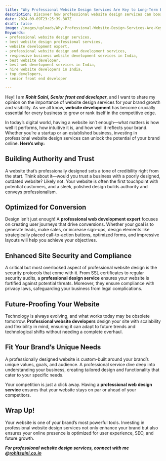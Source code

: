 ```yaml
---
title: "Why Professional Website Design Services Are Key to Long-Term Brand Success"
description: Discover how professional website design services can boost your brand's credibility, enhance user experience, and drive growth. Learn why investing in expert web design is crucial for future-proofing your online presence.
date: 2024-09-09T23:25:39.307Z
draft: false
image: /images/uploads/Why-Professional-Website-Design-Services-Are-Key-to-Long-Term-Brand-Success.jpeg
Keywords: 
- professional website design services,
- best website design professional services,
- website development expert,
- professional website design and development services,
- responsive business website development services in India,
- best website developer,
- best web development services in India,
- hire website developers in India,
- top developers,
- senior front end developer

---
```


Hey! 
I am ***Rohit Saini, Senior front end developer***, and I want to share my opinion on the importance of website design services for your brand growth and visibility. As we all know, **website development** has become crucially essential for every business to grow or rank itself in the competitive edge.

In today’s digital world, having a website isn’t enough—what matters is how well it performs, how intuitive it is, and how well it reflects your brand. Whether you’re a startup or an established business, investing in professional website design services can unlock the potential of your brand online. **Here’s why:**

## Building Authority and Trust

A website that’s professionally designed sets a tone of credibility right from the start. Think about it—would you trust a business with a poorly designed, outdated website? Likely not.
Your website is often the first touchpoint with potential customers, and a sleek, polished design builds authority and conveys professionalism.


## Optimized for Conversion

Design isn’t just enough!  A **professional web development expert** focuses on creating user journeys that drive conversions. Whether your goal is to generate leads, make sales, or increase sign-ups, design elements like strategically placed call-to-action buttons, optimized forms, and impressive layouts will help you achieve your objectives.


## Enhanced Site Security and Compliance

A critical but most  overlooked aspect of professional website design is the security protocols that come with it. From SSL certificates to regular security audits, a **professional design service** ensures your website is fortified against potential threats. Moreover, they ensure compliance with privacy laws, safeguarding your business from legal complications.

## Future-Proofing Your Website

Technology is always evolving, and what works today may be obsolete tomorrow. **Professional website developers** design your site with scalability and flexibility in mind, ensuring it can adapt to future trends and technological shifts without needing a complete overhaul.


## Fit Your Brand’s Unique Needs

A professionally designed website is custom-built around your brand’s unique values, goals, and audience. A professional service dive  deep into understanding your business, creating tailored design and functionality that cater to your specific needs.


Your competition is just a click away. Having a **professional web design service** ensures that your website stays on par or ahead of your competitors.

## Wrap Up! 

Your website is one of your brand’s most powerful tools. Investing in professional website design services not only enhance  your brand but also ensures your online presence is optimized for user experience, SEO, and future growth.

***For professional website design services, connect with me @[rohitsaini.co.in](https://rohitsaini.co.in/)***